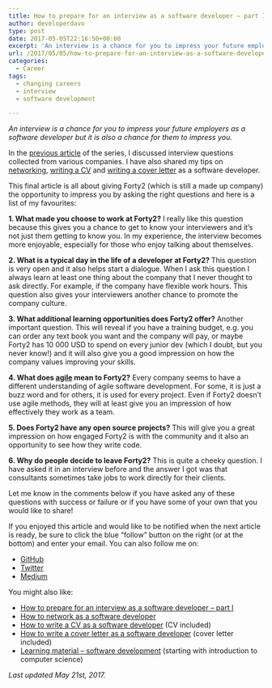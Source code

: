 ```yaml
---
title: How to prepare for an interview as a software developer – part II
author: developerdavo
type: post
date: 2017-05-05T22:16:50+00:00
excerpt: 'An interview is a chance for you to impress your future employers as a software developer but it is also a chance for them to impress you. '
url: /2017/05/05/how-to-prepare-for-an-interview-as-a-software-developer-part-ii/
categories:
  - Career
tags:
  - changing careers
  - interview
  - software development

---
```

<p class="graf graf--p">
  <em class="markup--em markup--p-em">An interview is a chance for you to impress your future employers as a software developer but it is also a chance for them to impress you. </em>
</p>

<p class="graf graf--p">
  In the <a class="markup--anchor markup--p-anchor" href="https://learnitmyway.com/2017/04/02/how-to-prepare-for-an-interview-as-a-software-developer-part-i/" target="_blank" rel="noopener noreferrer">previous article</a> of the series, I discussed interview questions collected from various companies. I have also shared my tips on <a class="markup--anchor markup--p-anchor" href="https://learnitmyway.com/2017/01/31/how-to-network-as-a-software-developer/" target="_blank" rel="noopener noreferrer">networking</a>, <a class="markup--anchor markup--p-anchor" href="https://learnitmyway.com/2017/02/18/how-to-write-a-cv-as-a-software-developer/" target="_blank" rel="noopener noreferrer">writing a CV</a> and <a class="markup--anchor markup--p-anchor" href="https://learnitmyway.com/2017/03/04/how-to-write-a-cover-letter-as-a-software-developer/" target="_blank" rel="noopener noreferrer">writing a cover letter</a> as a software developer.
</p>

<p class="graf graf--p">
  This final article is all about giving Forty2 (which is still a made up company) the opportunity to impress you by asking the right questions and here is a list of my favourites:
</p>

<p class="graf graf--p">
  <strong class="markup--strong markup--p-strong">1. What made you choose to work at Forty2?</strong> I really like this question because this gives you a chance to get to know your interviewers and it’s not just them getting to know you. In my experience, the interview becomes more enjoyable, especially for those who enjoy talking about themselves.
</p>

<p class="graf graf--p">
  <strong class="markup--strong markup--p-strong">2. What is a typical day in the life of a developer at Forty2? </strong>This question is very open and it also helps start a dialogue. When I ask this question I always learn at least one thing about the company that I never thought to ask directly. For example, if the company have flexible work hours. This question also gives your interviewers another chance to promote the company culture.
</p>

<p class="graf graf--p">
  <strong class="markup--strong markup--p-strong">3. What additional learning opportunities does Forty2 offer? </strong>Another important question. This will reveal if you have a training budget, e.g. you can order any text book you want and the company will pay, or maybe Forty2 has 10 000 USD to spend on every junior dev (which I doubt, but you never know!) and it will also give you a good impression on how the company values improving your skills.
</p>

<p class="graf graf--p">
  <strong class="markup--strong markup--p-strong">4. What does </strong><a class="markup--anchor markup--p-anchor" href="https://en.wikipedia.org/wiki/Agile_software_development" target="_blank" rel="noopener noreferrer"><strong class="markup--strong markup--p-strong">agile</strong></a><strong class="markup--strong markup--p-strong"> mean to Forty2?</strong> Every company seems to have a different understanding of agile software development. For some, it is just a buzz word and for others, it is used for every project. Even if Forty2 doesn’t use agile methods, they will at least give you an impression of how effectively they work as a team.
</p>

<p class="graf graf--p">
  <strong class="markup--strong markup--p-strong">5. Does Forty2 have any open source projects?</strong> This will give you a great impression on how engaged Forty2 is with the community and it also an opportunity to see how they write code.
</p>

<p class="graf graf--p">
  <strong class="markup--strong markup--p-strong">6. Why do people decide to leave Forty2?</strong> This is quite a cheeky question. I have asked it in an interview before and the answer I got was that consultants sometimes take jobs to work directly for their clients.
</p>

<p class="graf graf--p">
  Let me know in the comments below if you have asked any of these questions with success or failure or if you have some of your own that you would like to share!
</p>

If you enjoyed this article and would like to be notified when the next article is ready, be sure to click the blue &#8220;follow&#8221; button on the right (or at the bottom) and enter your email. You can also follow me on:

  * <a href="https://github.com/DeveloperDavo" target="_blank" rel="noopener noreferrer">GitHub</a>
  * <a href="https://twitter.com/DeveloperDavo" target="_blank" rel="noopener noreferrer">Twitter</a>
  * <a href="https://medium.com/@developerdavo" target="_blank" rel="noopener noreferrer">Medium</a>

You might also like:

  * [How to prepare for an interview as a software developer &#8211; part I][1]
  * [How to network as a software developer][2]
  * [How to write a CV as a software developer][3] (CV included)
  * <a href="http://learnitmyway.com/2017/03/04/how-to-write-a-cover-letter-as-a-software-developer/" target="_blank" rel="noopener noreferrer">How to write a cover letter as a software developer</a> (cover letter included)
  * [Learning material &#8211; software development][4] (starting with introduction to computer science)

<p class="graf graf--p">
  <em class="markup--em markup--p-em">Last updated May 21st, 2017.</em>
</p>

 [1]: http://learnitmyway.com/2017/04/02/how-to-prepare-for-an-interview-as-a-software-developer-part-i/
 [2]: http://learnitmyway.com/2017/01/31/how-to-network-as-a-software-developer/
 [3]: http://learnitmyway.com/2017/02/18/how-to-write-a-cv-as-a-software-developer/
 [4]: http://learnitmyway.com/2016/11/11/learning-material-software-development/